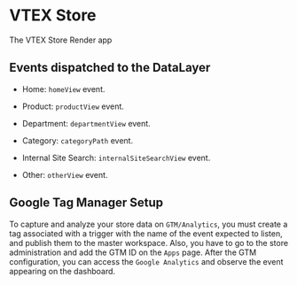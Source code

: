 # VTEX Store

The VTEX Store Render app

## Events dispatched to the DataLayer

- Home: `homeView` event.

- Product: `productView` event.

- Department: `departmentView` event.

- Category: `categoryPath` event.

- Internal Site Search: `internalSiteSearchView` event.

- Other: `otherView` event.


## Google Tag Manager Setup

To capture and analyze your store data on `GTM/Analytics`, you must create a tag associated with a trigger with the name of the event expected to listen, and publish them to the master workspace. Also, you have to go to the store administration and add the GTM ID on the `Apps` page. After the GTM configuration, you can access the `Google Analytics` and observe the event appearing on the dashboard.